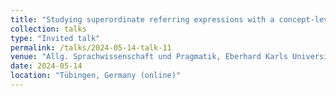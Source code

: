 ```yaml
---
title: "Studying superordinate referring expressions with a concept-level reference game"
collection: talks
type: "Invited talk"
permalink: /talks/2024-05-14-talk-11
venue: "Allg. Sprachwissenschaft und Pragmatik, Eberhard Karls University of Tübingen"
date: 2024-05-14
location: "Tübingen, Germany (online)"
---
```

